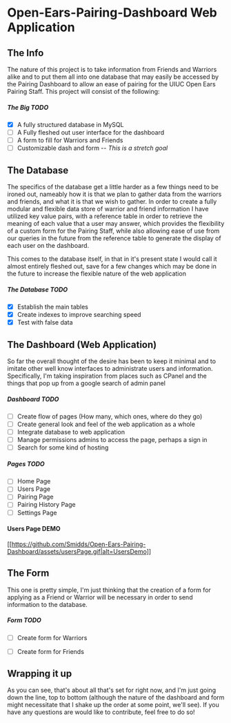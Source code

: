 # Open-Ears-Pairing-Dashboard Web Application
## The Info
The nature of this project is to take information from Friends and Warriors alike and to put them all into one database that may easily be accessed by the Pairing Dashboard to allow an ease of pairing for the UIUC Open Ears Pairing Staff. This project will consist of the following:

##### The Big TODO
- [x] A fully structured database in MySQL
- [ ] A Fully fleshed out user interface for the dashboard
- [ ] A form to fill for Warriors and Friends
- [ ] Customizable dash and form -- _This is a stretch goal_

## The Database
The specifics of the database get a little harder as a few things need to be ironed out, nameably how it is that we plan to gather data from the warriors and friends, and what it is that we wish to gather. In order to create a fully modular and flexible data store of warrior and friend information I have utilized key value pairs, with a reference table in order to retrieve the meaning of each value that a user may answer, which provides the flexibility of a custom form for the Pairing Staff, while also allowing ease of use from our queries in the future from the reference table to generate the display of each user on the dashboard.

This comes to the database itself, in that in it's present state I would call it almost entirely fleshed out, save for a few changes which may be done in the future to increase the flexible nature of the web application

##### The Database TODO
- [x] Establish the main tables
- [x] Create indexes to improve searching speed
- [x] Test with false data

## The Dashboard (Web Application)
So far the overall thought of the desire has been to keep it minimal and to imitate other well know interfaces to administrate users and information. Specifically, I'm taking inspiration from places such as CPanel and the things that pop up from a google search of admin panel

##### Dashboard TODO
- [ ] Create flow of pages (How many, which ones, where do they go)
- [ ] Create general look and feel of the web application as a whole
- [ ] Integrate database to web application
- [ ] Manage permissions admins to access the page, perhaps a sign in
- [ ] Search for some kind of hosting

##### Pages TODO
- [ ] Home Page
- [ ] Users Page
- [ ] Pairing Page
- [ ] Pairing History Page
- [ ] Settings Page

#### Users Page DEMO
[[https://github.com/Smidds/Open-Ears-Pairing-Dashboard/assets/usersPage.gif|alt=UsersDemo]]

## The Form
This one is pretty simple, I'm just thinking that the creation of a form for applying as a Friend or Warrior will be necessary in order to send information to the database.

##### Form TODO
- [ ] Create form for Warriors
- [ ] Create form for Friends


## Wrapping it up
As you can see, that's about all that's set for right now, and I'm just going down the line, top to bottom (although the nature of the dashboard and form might necessitate that I shake up the order at some point, we'll see). If you have any questions are would like to contribute, feel free to do so!
